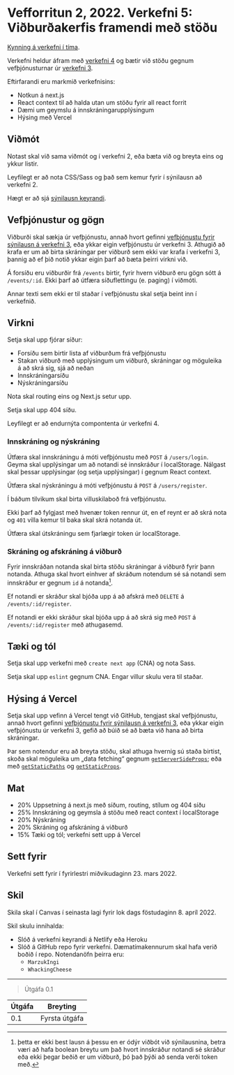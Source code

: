 # Vefforritun 2, 2022. Verkefni 5: Viðburðakerfis framendi með stöðu

[Kynning á verkefni í tíma](https://youtu.be/).

Verkefni heldur áfram með [verkefni 4](https://github.com/vefforritun/vef2-2022-v4/) og bætir við stöðu gegnum vefþjónusturnar úr [verkefni 3](https://github.com/vefforritun/vef2-2022-v3/).

Eftirfarandi eru markmið verkefnisins:

- Notkun á next.js
- React context til að halda utan um stöðu fyrir all react forrit
- Dæmi um geymslu á innskráningarupplýsingum
- Hýsing með Vercel

## Viðmót

Notast skal við sama viðmót og í verkefni 2, eða bæta við og breyta eins og ykkur listir.

Leyfilegt er að nota CSS/Sass og það sem kemur fyrir í sýnilausn að verkefni 2.

Hægt er að sjá [sýnilausn keyrandi](https://vef2-2022-v5-synilausn-vert.vercel.app/).

## Vefþjónustur og gögn

Viðburði skal sækja úr vefþjónustu, annað hvort gefinni [vefþjónustu fyrir sýnilausn á verkefni 3](https://vef2-20222-v3-synilausn.herokuapp.com/), eða ykkar eigin vefþjónustu úr verkefni 3. Athugið að krafa er um að birta skráningar per viðburð sem ekki var krafa í verkefni 3, þannig að ef þið notið ykkar eigin þarf að bæta þeirri virkni við.

Á forsíðu eru viðburðir frá `/events` birtir, fyrir hvern viðburð eru gögn sótt á `/events/:id`. Ekki þarf að útfæra síðuflettingu (e. paging) í viðmóti.

Annar texti sem ekki er til staðar í vefþjónustu skal setja beint inn í verkefnið.

## Virkni

Setja skal upp fjórar síður:

- Forsíðu sem birtir lista af viðburðum frá vefþjónustu
- Stakan viðburð með upplýsingum um viðburð, skráningar og möguleika á að skrá sig, sjá að neðan
- Innskráningarsíðu
- Nýskráningarsíðu

Nota skal routing eins og Next.js setur upp.

Setja skal upp 404 síðu.

Leyfilegt er að endurnýta compontenta úr verkefni 4.

### Innskráning og nýskráning

Útfæra skal innskráningu á móti vefþjónustu með `POST` á `/users/login`. Geyma skal upplýsingar um að notandi sé innskráður í localStorage. Nálgast skal þessar upplýsingar (og setja upplýsingar) í gegnum React context.

Útfæra skal nýskráningu á móti vefþjónustu á `POST` á `/users/register`.

Í báðum tilvikum skal birta villuskilaboð frá vefþjónustu.

Ekki þarf að fylgjast með hvenær token rennur út, en ef reynt er að skrá nota og `401` villa kemur til baka skal skrá notanda út.

Útfæra skal útskráningu sem fjarlægir token úr localStorage.

### Skráning og afskráning á viðburð

Fyrir innskráðan notanda skal birta stöðu skráningar á viðburð fyrir þann notanda. Athuga skal hvort einhver af skráðum notendum sé sá notandi sem innskráður er gegnum `id` á notanda[^1].

Ef notandi er skráður skal bjóða upp á að afskrá með `DELETE` á `/events/:id/register`.

Ef notandi er ekki skráður skal bjóða upp á að skrá sig með `POST` á `/events/:id/register` með athugasemd.

## Tæki og tól

Setja skal upp verkefni með `create next app` (CNA) og nota Sass.

Setja skal upp `eslint` gegnum CNA. Engar villur skulu vera til staðar.

## Hýsing á Vercel

Setja skal upp vefinn á Vercel tengt við GitHub, tengjast skal vefþjónustu, annað hvort gefinni [vefþjónustu fyrir sýnilausn á verkefni 3](https://vef2-20222-v3-synilausn.herokuapp.com/), eða ykkar eigin vefþjónustu úr verkefni 3, gefið að búið sé að bæta við hana að birta skráningar.

Þar sem notendur eru að breyta stöðu, skal athuga hvernig sú staða birtist, skoða skal möguleika um „data fetching“ gegnum [`getServerSideProps`](https://nextjs.org/docs/api-reference/data-fetching/get-server-side-props); eða með [`getStaticPaths`](https://nextjs.org/docs/api-reference/data-fetching/get-static-paths) og [`getStaticProps`](https://nextjs.org/docs/api-reference/data-fetching/get-static-props).

## Mat

- 20% Uppsetning á next.js með síðum, routing, stílum og 404 síðu
- 25% Innskráning og geymsla á stöðu með react context í localStorage
- 20% Nýskráning
- 20% Skráning og afskráning á viðburð
- 15% Tæki og tól; verkefni sett upp á Vercel

## Sett fyrir

Verkefni sett fyrir í fyrirlestri miðvikudaginn 23. mars 2022.

## Skil

Skila skal í Canvas í seinasta lagi fyrir lok dags föstudaginn 8. apríl 2022.

Skil skulu innihalda:

- Slóð á verkefni keyrandi á Netlify eða Heroku
- Slóð á GitHub repo fyrir verkefni. Dæmatímakennurum skal hafa verið boðið í repo. Notendanöfn þeirra eru:
  - `MarzukIngi`
  - `WhackingCheese`

[^1]: þetta er ekki best lausn á þessu en er ódýr viðbót við sýnilausnina, betra væri að hafa boolean breytu um það hvort innskráður notandi sé skráður eða ekki þegar beðið er um viðburð, þó það þýði að senda verði token með.

---

> Útgáfa 0.1

| Útgáfa | Breyting      |
| ------ | ------------- |
| 0.1    | Fyrsta útgáfa |
